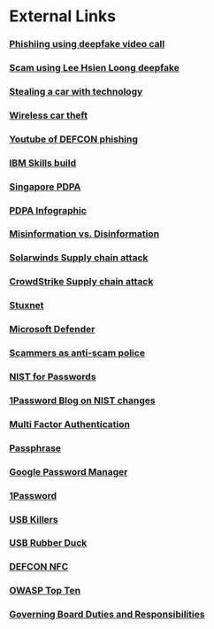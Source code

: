 # External Links

### [Phishiing using deepfake video call](https://edition.cnn.com/2024/02/04/asia/deepfake-cfo-scam-hong-kong-intl-hnk/index.html)
### [Scam using Lee Hsien Loong deepfake](https://www.channelnewsasia.com/singapore/deepfake-video-pm-lee-investment-scam-4012946)
### [Stealing a car with technology](https://gizmodo.com/why-your-cars-key-fob-is-so-hackable-1851455426)
### [Wireless car theft](https://www.straitstimes.com/asia/se-asia/car-thieves-in-malaysia-have-gone-high-tech-using-device-to-unlock-car-with-keyless)
### [Youtube of DEFCON phishing](https://www.youtube.com/watch?v=lc7scxvKQOo)
### [IBM Skills build](https://skillsbuild.org/adult-learners/explore-learning/cybersecurity-analyst)
### [Singapore PDPA](https://www.pdpc.gov.sg/overview-of-pdpa/the-legislation/personal-data-protection-act)
### [PDPA Infographic](https://www.pdpc.gov.sg/-/media/files/pdpc/pdf-files/resource-for-organisation/data-protection-obligations-under-the-pdpa.pdf)
### [Misinformation vs. Disinformation](https://www.bbc.co.uk/bitesize/articles/z3hhvj6)
### [Solarwinds Supply chain attack](https://www.aquasec.com/cloud-native-academy/supply-chain-security/solarwinds-attack/)
### [CrowdStrike Supply chain attack](https://www.forbes.com/sites/sap/2024/07/25/crowdstrike-outage-creates-ripple-across-global-supply-chain/)
### [Stuxnet](https://en.wikipedia.org/wiki/Stuxnet)
### [Microsoft Defender](https://en.wikipedia.org/wiki/Microsoft_Defender_Antivirus)
### [Scammers as anti-scam police](https://www.police.gov.sg/media-room/news/20241120_police_advisory_on_scam_involving_the_impersonation_of_the_anti_scam_centre)
### [NIST for Passwords](https://pages.nist.gov/800-63-3/sp800-63b.html)
### [1Password Blog on NIST changes](https://blog.1password.com/nist-password-guidelines-update/)
### [Multi Factor Authentication](https://en.wikipedia.org/wiki/Multi-factor_authentication)
### [Passphrase](https://en.wikipedia.org/wiki/Passphrase)
### [Google Password Manager](https://passwords.google.com/)
### [1Password](https://1password.com/)
### [USB Killers](https://en.wikipedia.org/wiki/USB_killer)
### [USB Rubber Duck](https://www.sciencedirect.com/science/article/pii/S2666281721000986)
### [DEFCON NFC](https://media.defcon.org/DEF%20CON%2031/DEF%20CON%2031%20presentations/Josep%20Pi%20Rodriguez%20-%20Contactless%20Overflow%20Code%20execution%20in%20payment%20terminals%20and%20ATM%E2%80%99s%20over%20NFC.pdf)
### [OWASP Top Ten](https://owasp.org/www-project-top-ten/)
### [Governing Board Duties and Responsibilities](https://www.charities.gov.sg/Pages/Charities-and-IPCs/Manage-Your-Charity/Governing-Board-Duties-and-Responsibilities.aspx#)